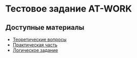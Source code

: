 # Тестовое задание AT-WORK

## Доступные материалы
- [Теоретические вопросы](theory.md)
- [Практическая часть](practical.md)
- [Логическое задание](logical-task.md)

